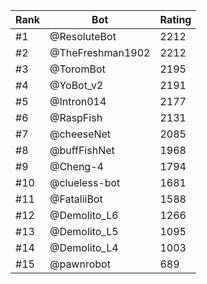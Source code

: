 Rank|Bot|Rating
---|---|---
#1|@ResoluteBot|2212
#2|@TheFreshman1902|2212
#3|@ToromBot|2195
#4|@YoBot_v2|2191
#5|@Intron014|2177
#6|@RaspFish|2131
#7|@cheeseNet|2085
#8|@buffFishNet|1968
#9|@Cheng-4|1794
#10|@clueless-bot|1681
#11|@FataliiBot|1588
#12|@Demolito_L6|1266
#13|@Demolito_L5|1095
#14|@Demolito_L4|1003
#15|@pawnrobot|689
